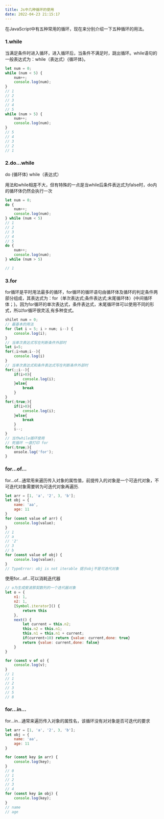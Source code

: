 ```yaml
---
title: Js中几种循环的使用
date: 2022-04-23 21:15:17
---
```





在JavaScript中有五种常用的循环，现在来分别介绍一下五种循环的用法。

### 1.while

当满足条件时进入循环，进入循环后，当条件不满足时，跳出循环。while语句的一般表达式为：while（表达式）{循环体}。

```javascript
let num = 0;
while (num < 5) {
    num++;
    console.log(num);
}
// 1 
// 2 
// 3 
// 4
// 5
while (num > 5) {
    num++;
    console.log(num);
}
// 5
// 4
// 3
// 2
// 1
```

### 2.do...while

do {循环体} while（表达式）

用法和while相差不大，但有特殊的一点是当while后条件表达式为false时，do内的循环体仍然会执行一次

```javascript
let num = 0;
do {
    num++;
    console.log(num);
} while (num < 5)
// 1
// 2
// 3
// 4
// 5
do {
    num++;
    console.log(num);
} while (num > 5)

// 1
```

### 3.for

for循环是平时用法最多的循环，for循环的循环语句由循环体及循环的判定条件两部分组成，其表达式为：for（单次表达式;条件表达式;末尾循环体）{中间循环体；}。因为for循环的单次表达式，条件表达式，末尾循环体可以使用不同的形式，所以for循环很灵活,有多种变式。

```javascript
shilet num = 0;
// 最基本的用法
for (let i = 5; i > num; i--) {
    console.log(i);
}
// 当单次表达式写在判断条件外部时
let i=5;
for(;i>num;i--){
    console.log(i)
}
// 当单次表达式和条件表达式写在判断条件外部时
for(;;i--){
    if(i>0){
        console.log(i);
    }else{
        break
    }
}
for(;true;){
    if(i>0){
        console.log(i);
    }else{
        break
    }
    i--;
}
// 当作while循环使用
// 死循环 一直打印 for
for(;true;){
    onsole.log('for');
}
```

### for...of...

for...of...通常用来遍历传入对象的属性值，前提传入的对象是一个可迭代对象，不可迭代对象需要转为可迭代对象再遍历.

```javascript
let arr = [1, 'a', '2', 3, 'b'];
let obj = {
    name: 'aa',
    age: 11
}
for (const value of arr) {
    console.log(value);
}
// 1
// a
// '2'
// 3
// b
for (const value of obj) {
    console.log(value);
}
// TypeError: obj is not iterable 提示obj不是可迭代对象
```

使用for...of...可以消耗迭代器

```javascript
// o为生成斐波那契数列的一个迭代器对象
let o = {
    n1: 1,
    n2: 1,
    [Symbol.iterator]() {
        return this
    },
    next() {
        let current = this.n2;
        this.n2 = this.n1;
        this.n1 = this.n1 + current;
        if(current>10) return {value: current,done: true}
        return {value: current,done: false}
    }
}

for (const v of o) {
    console.log(v);
}
// 1
// 1
// 2
// 3
// 5
// 8
```

### for...in...

for...in...通常来遍历传入对象的属性名，该循环没有对对象是否可迭代的要求

```javascript
let arr = [1, 'a', '2', 3, 'b'];
let obj = {
    name: 'aa',
    age: 11
}

for (const key in arr) {
    console.log(key);
}
// 0
// 1
// 2
// 3
// 4
for (const key in obj) {
    console.log(key);
}
// name
// age
```